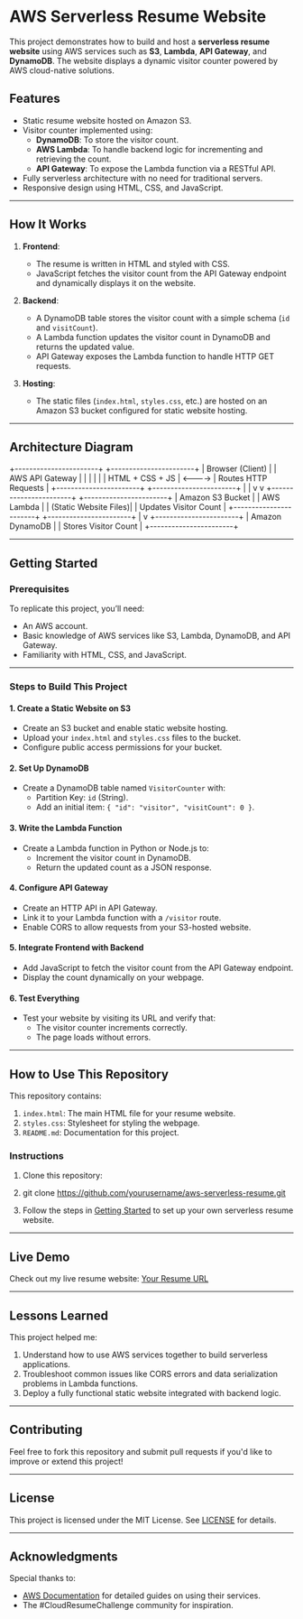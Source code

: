 # AWS Serverless Resume Website

This project demonstrates how to build and host a **serverless resume website** using AWS services such as **S3**, **Lambda**, **API Gateway**, and **DynamoDB**. The website displays a dynamic visitor counter powered by AWS cloud-native solutions.

## **Features**
- Static resume website hosted on Amazon S3.
- Visitor counter implemented using:
  - **DynamoDB**: To store the visitor count.
  - **AWS Lambda**: To handle backend logic for incrementing and retrieving the count.
  - **API Gateway**: To expose the Lambda function via a RESTful API.
- Fully serverless architecture with no need for traditional servers.
- Responsive design using HTML, CSS, and JavaScript.

---

## **How It Works**
1. **Frontend**:
   - The resume is written in HTML and styled with CSS.
   - JavaScript fetches the visitor count from the API Gateway endpoint and dynamically displays it on the website.

2. **Backend**:
   - A DynamoDB table stores the visitor count with a simple schema (`id` and `visitCount`).
   - A Lambda function updates the visitor count in DynamoDB and returns the updated value.
   - API Gateway exposes the Lambda function to handle HTTP GET requests.

3. **Hosting**:
   - The static files (`index.html`, `styles.css`, etc.) are hosted on an Amazon S3 bucket configured for static website hosting.

---

## **Architecture Diagram**
+-----------------------+ +-----------------------+
| Browser (Client) | | AWS API Gateway |
| | | |
| HTML + CSS + JS | <----> | Routes HTTP Requests |
+-----------------------+ +-----------------------+
| |
v v
+-----------------------+ +-----------------------+
| Amazon S3 Bucket | | AWS Lambda |
| (Static Website Files)| | Updates Visitor Count |
+-----------------------+ +-----------------------+
|
v
+-----------------------+
| Amazon DynamoDB |
| Stores Visitor Count |
+-----------------------+

---

## **Getting Started**

### Prerequisites
To replicate this project, you’ll need:
- An AWS account.
- Basic knowledge of AWS services like S3, Lambda, DynamoDB, and API Gateway.
- Familiarity with HTML, CSS, and JavaScript.

---

### Steps to Build This Project

#### 1. Create a Static Website on S3
- Create an S3 bucket and enable static website hosting.
- Upload your `index.html` and `styles.css` files to the bucket.
- Configure public access permissions for your bucket.

#### 2. Set Up DynamoDB
- Create a DynamoDB table named `VisitorCounter` with:
  - Partition Key: `id` (String).
  - Add an initial item: `{ "id": "visitor", "visitCount": 0 }`.

#### 3. Write the Lambda Function
- Create a Lambda function in Python or Node.js to:
  - Increment the visitor count in DynamoDB.
  - Return the updated count as a JSON response.

#### 4. Configure API Gateway
- Create an HTTP API in API Gateway.
- Link it to your Lambda function with a `/visitor` route.
- Enable CORS to allow requests from your S3-hosted website.

#### 5. Integrate Frontend with Backend
- Add JavaScript to fetch the visitor count from the API Gateway endpoint.
- Display the count dynamically on your webpage.

#### 6. Test Everything
- Test your website by visiting its URL and verify that:
  - The visitor counter increments correctly.
  - The page loads without errors.

---

## **How to Use This Repository**
This repository contains:
1. `index.html`: The main HTML file for your resume website.
2. `styles.css`: Stylesheet for styling the webpage.
3. `README.md`: Documentation for this project.

### Instructions
1. Clone this repository:
2. git clone https://github.com/yourusername/aws-serverless-resume.git

2. Follow the steps in [Getting Started](#getting-started) to set up your own serverless resume website.

---

## **Live Demo**
Check out my live resume website: [Your Resume URL](https://bileh-resume.s3.us-west-2.amazonaws.com/Resume+Web+Project/index.html)

---

## **Lessons Learned**
This project helped me:
1. Understand how to use AWS services together to build serverless applications.
2. Troubleshoot common issues like CORS errors and data serialization problems in Lambda functions.
3. Deploy a fully functional static website integrated with backend logic.

---

## **Contributing**
Feel free to fork this repository and submit pull requests if you'd like to improve or extend this project!

---

## **License**
This project is licensed under the MIT License. See [LICENSE](LICENSE) for details.

---

## **Acknowledgments**
Special thanks to:
- [AWS Documentation](https://aws.amazon.com/documentation/) for detailed guides on using their services.
- The #CloudResumeChallenge community for inspiration.

